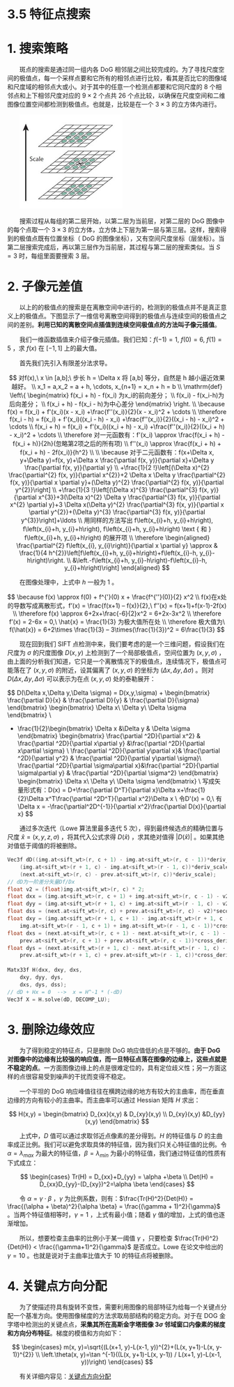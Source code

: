 # 3.5 特征点搜索

# 1. 搜索策略

　　斑点的搜索是通过同一组内各 DoG 相邻层之间比较完成的。为了寻找尺度空间的极值点，每一个采样点要和它所有的相邻点进行比较，看其是否比它的图像域和尺度域的相邻点大或小。对于其中的任意一个检测点都要和它同尺度的 8 个相邻点和上下相邻尺度对应的 $9×2$ 个点共 26 个点比较，以确保在尺度空间和二维图像位置空间都检测到极值点。也就是，比较是在一个 $3×3$ 的立方体内进行。

　　![特征点搜索策略.png](assets/特征点搜索策略-20211021141641-cityacv.png "特征点搜索策略")

　　搜索过程从每组的第二层开始，以第二层为当前层，对第二层的 DoG 图像中的每个点取一个 $3×3$ 的立方体，立方体上下层为第一层与第三层。这样，搜索得到的极值点既有位置坐标（ DoG 的图像坐标），又有空间尺度坐标（层坐标）。当第二层搜索完成后，再以第三层作为当前层，其过程与第二层的搜索类似。当 $S=3$ 时，每组里面要搜索 3 层。

# 2. 子像元差值

　　以上的的极值点的搜索是在离散空间中进行的，检测到的极值点并不是真正意义上的极值点。下图显示了一维信号离散空间得到的极值点与连续空间的极值点之间的差别。**利用已知的离散空间点插值到连续空间极值点的方法叫子像元插值**。

　　我们一维函数插值来介绍子像元插值。我们已知：$f(-1) = 1,\ f(0) = 6,\ f(1) = 5$ ，求 $f(x)$ 在 $[-1, 1]$ 上的最大值。

　　首先我们先引入有限差分法求导。

$$
对f(x),\ x \in [a,b];\ 步长 h = \Delta x 将 [a,b] 等分，自然是 h 越小逼近效果越好。
\\
x_1 = a,x_2 = a + h, \cdots, x_{n+1} = x_n + h = b
\\
\mathrm{def} \left\{ \begin{matrix}
f(x_i + h) - f(x_i) 为x_i的前向差分；
\\
f(x_i) - f(x_i-h)为后向差分；
\\
f(x_i + h) - f(x_i - h)为中心差分
\end{matrix}
\right.
\\
\because f(x) = f(x_i) + f'(x_i)(x - x_i) +\frac{f''(x_i)}{2}(x - x_i)^2 + \cdots
\\
\therefore f(x_i - h) = f(x_i) + f'(x_i)((x_i - h) - x_i) +\frac{f''(x_i)}{2}((x_i - h) - x_i)^2 + \cdots
\\
f(x_i + h) = f(x_i) + f'(x_i)((x_i + h) - x_i) +\frac{f''(x_i)}{2}((x_i + h) - x_i)^2 + \cdots
\\
\therefore 对一元函数有：f'(x_i) \approx \frac{f(x_i + h) - f(x_i + h)}{2h}(忽略第2项之后的所有项)
\\
f''(x_i) \approx \frac{f(x_i + h) + f(x_i + h) - 2f(x_i)}{h^2}
\\
\\
\because 对于二元函数有：f(x+\Delta x, y+\Delta y)=f(x, y)+\Delta x \frac{\partial f(x, y)}{\partial x}+\Delta y \frac{\partial f(x, y)}{\partial y} 
\\
+\frac{1}{2 !}\left[(\Delta x)^{2} \frac{\partial^{2} f(x, y)}{\partial x^{2}}+2 \Delta x \Delta y \frac{\partial^{2} f(x, y)}{\partial x \partial y}+(\Delta y)^{2} \frac{\partial^{2} f(x, y)}{\partial y^{2}}\right] 
\\
+\frac{1}{3 !}\left[(\Delta x)^{3} \frac{\partial^{3} f(x, y)}{\partial x^{3}}+3(\Delta x)^{2} \Delta y \frac{\partial^{3} f(x, y)}{\partial x^{2} \partial y}+3 \Delta x(\Delta y)^{2} \frac{\partial^{3} f(x, y)}{\partial x \partial y^{2}}+(\Delta y)^{3} \frac{\partial^{3} f(x, y)}{\partial y^{3}}\right]+\ldots
\\
用同样的方法写出 f\left(x_{i}+h, y_{i}+h\right), f\left(x_{i}+h, y_{i}+h\right), f\left(x_{i}+h, y_{i}+h\right) \text { 和 } f\left(x_{i}+h, y_{i}+h\right) 的展开项
\\
\therefore \begin{aligned}
\frac{\partial^{2} f\left(x_{i}, y_{i}\right)}{\partial x \partial y} \approx 
& \frac{1}{4 h^{2}}\left[f\left(x_{i}+h, y_{i}+h\right)+f\left(x_{i}-h, y_{i}-h\right)\right.
\\
&\left.-f\left(x_{i}+h, y_{i}-h\right)-f\left(x_{i}-h, y_{i}+h\right)\right]
\end{aligned}
$$

　　在图像处理中，上式中 $h$ 一般为 1 。

$$
\because f(x) \approx f(0) + f^{'}(0) x + \frac{f^{''}(0)}{2} x^2 
\\
f(x)在x处的导数写成离散形式，f’(x) = \frac{f(x+1) – f(x)}{2},\ f’’(x) = f(x+1)+f(x-1)-2f(x)
\\
\therefore f(x) \approx 6+2x+\frac{-6}{2}x^2 = 6+2x-3x^2
\\
\therefore f’(x) = 2-6x = 0,\ \hat{x} = \frac{1}{3} 为极大值所在处
\\
\therefore 极大值为\ f(\hat{x}) = 6+2\times \frac{1}{3} – 3\times(\frac{1}{3})^2 = 6\frac{1}{3}
$$

　　现在回到我们 SIFT 点检测中来，我们要考虑的是一个三维问题，假设我们在尺度为 $\sigma$ 的尺度图像 $D(x,y)$ 上检测到了一个局部极值点，空间位置为 $(x,y,\sigma)$ ，由上面的分析我们知道，它只是一个离散情况下的极值点，连续情况下，极值点可能落在了 $(x,y,\sigma)$ 的附近，设其偏离了 $(x,y,\sigma)$ 的坐标为 $(\Delta x,\Delta y,\Delta \sigma)$ 。则对 $D(\Delta x,\Delta y,\Delta \sigma)$ 可以表示为在点 $(x,y,\sigma)$ 处的泰勒展开：

$$
D(\Delta x,\Delta y,\Delta \sigma) = D(x,y,\sigma) + \begin{bmatrix}  
\frac{\partial D}{x} & \frac{\partial D}{y} & \frac{\partial D}{\sigma} 
\end{bmatrix} \begin{bmatrix} 
\Delta x\\ 
\Delta y\\ 
\Delta \sigma 
\end{bmatrix}
\\
+ \frac{1}{2}\begin{bmatrix} 
\Delta x &\Delta y  & \Delta \sigma 
\end{bmatrix} \begin{bmatrix} 
\frac{\partial ^2D}{\partial x^2} & \frac{\partial ^2D}{\partial x\partial y} &\frac{\partial ^2D}{\partial x\partial \sigma} \\ 
\frac{\partial ^2D}{\partial y\partial x}& \frac{\partial ^2D}{\partial y^2} & \frac{\partial ^2D}{\partial y\partial \sigma}\\ 
\frac{\partial ^2D}{\partial \sigma\partial x}&\frac{\partial ^2D}{\partial \sigma\partial y}  & \frac{\partial ^2D}{\partial \sigma^2} 
\end{bmatrix} \begin{bmatrix} 
\Delta x\\ 
\Delta y\\ 
\Delta \sigma 
\end{bmatrix}
\\
写成矢量形式有：D(x) = D+\frac{\partial D^T}{\partial x}\Delta x+\frac{1}{2}\Delta x^T\frac{\partial ^2D^T}{\partial x^2}\Delta x 
\\
令D'(x) = 0,\ 有\Delta x = -\frac{\partial^2D^{-1}}{\partial x^2}\frac{\partial D(x)}{\partial x}
$$

　　通过多次迭代（Lowe 算法里最多迭代 5 次），得到最终候选点的精确位置与尺度 $\hat{x} = (x,y,z,\sigma)$ ，将其代入公式求得 $D(\hat{x})$ ，求其绝对值得  $|D(\hat{x})|$ 。如果其绝对值低于阈值的将被删除。

```cpp
Vec3f dD((img.at<sift_wt>(r, c + 1) - img.at<sift_wt>(r, c - 1))*deriv_scale,
    (img.at<sift_wt>(r + 1, c) - img.at<sift_wt>(r - 1, c))*deriv_scale,
    (next.at<sift_wt>(r, c) - prev.at<sift_wt>(r, c))*deriv_scale);
// dD为一阶差分矢量Df/Dx
float v2 = (float)img.at<sift_wt>(r, c) * 2;
float dxx = (img.at<sift_wt>(r, c + 1) + img.at<sift_wt>(r, c - 1) - v2)*second_deriv_scale;
float dyy = (img.at<sift_wt>(r + 1, c) + img.at<sift_wt>(r - 1, c) - v2)*second_deriv_scale;
float dss = (next.at<sift_wt>(r, c) + prev.at<sift_wt>(r, c) - v2)*second_deriv_scale;
float dxy = (img.at<sift_wt>(r + 1, c + 1) - img.at<sift_wt>(r + 1, c - 1) -
    img.at<sift_wt>(r - 1, c + 1) + img.at<sift_wt>(r - 1, c - 1))*cross_deriv_scale;
float dxs = (next.at<sift_wt>(r, c + 1) - next.at<sift_wt>(r, c - 1) -
    prev.at<sift_wt>(r, c + 1) + prev.at<sift_wt>(r, c - 1))*cross_deriv_scale;
float dys = (next.at<sift_wt>(r + 1, c) - next.at<sift_wt>(r - 1, c) -
    prev.at<sift_wt>(r + 1, c) + prev.at<sift_wt>(r - 1, c))*cross_deriv_scale;

Matx33f H(dxx, dxy, dxs,
    dxy, dyy, dys,
    dxs, dys, dss);
// dD + Hx = 0  -->  x = H^-1 * (-dD)
Vec3f X = H.solve(dD, DECOMP_LU);
```

# 3. 删除边缘效应

　　为了得到稳定的特征点，只是删除 DoG 响应值低的点是不够的。**由于 DoG 对图像中的边缘有比较强的响应值，而一旦特征点落在图像的边缘上，这些点就是不稳定的点**。一方面图像边缘上的点是很难定位的，具有定位歧义性；另一方面这样的点很容易受到噪声的干扰而变得不稳定。

　　一个平坦的 DoG 响应峰值往往在横跨边缘的地方有较大的主曲率，而在垂直边缘的方向有较小的主曲率。而主曲率可以通过 Hessian 矩阵 $H$ 求出：

$$
H(x,y) = \begin{bmatrix}
D_{xx}(x,y) & D_{xy}(x,y) \\ 
D_{xy}(x,y) &D_{yy}(x,y) 
\end{bmatrix}
$$

　　上式中，$D$ 值可以通过求取邻近点像素的差分得到。$H$ 的特征值与 $D$ 的主曲率成正比例。我们可以避免求取具体的特征值，因为我们只关心特征值的比例。令 $\alpha = \lambda_{max}$ 为最大的特征值，$\beta = \lambda_{min}$ 为最小的特征值，我们通过特征值的性质有下式成立：

$$
\begin{cases}
Tr(H) = D_{xx}+D_{yy} = \alpha +\beta
\\
Det(H) = D_{xx}D_{yy}-(D_{xy})^2=\alpha \beta
\end{cases}
$$

　　令 $\alpha = \gamma \cdot \beta$ ，$\gamma$ 为比例系数，则有：$\frac{Tr(H)^2}{Det(H)} = \frac{(\alpha + \beta)^2}{\alpha \beta} = \frac{(\gamma + 1)^2}{\gamma}$ 。当两个特征值相等时，$\gamma = 1$ ，上式有最小值；随着 $\gamma$  值的增加，上式的值也逐渐增加。

　　所以，想要检查主曲率的比例小于某一阈值 $\gamma$ ，只要检查 $\frac{Tr(H)^2}{Det(H)} < \frac{(\gamma+1)^2}{\gamma}$ 是否成立。Lowe 在论文中给出的 $\gamma = 10$ 。也就是说对于主曲率比值大于 10 的特征点将被删除。

# 4. 关键点方向分配

　　为了使描述符具有旋转不变性，需要利用图像的局部特征为给每一个关键点分配一个基准方向。使用图像梯度的方法求取局部结构的稳定方向。对于在 DOG 金字塔中检测出的关键点点，**采集其所在高斯金字塔图像 $3 \sigma$ 邻域窗口内像素的梯度和方向分布特征**。梯度的模值和方向如下：

$$
\begin{cases}
m(x, y)=\sqrt{(L(x+1, y)-L(x-1, y))^{2}+(L(x, y+1)-L(x, y-1))^{2}} \\
\left.\theta(x, y)=\tan ^{-1}((L(x, y+1)-L(x, y-1)) / L(x+1, y)-L(x-1, y))\right)
\end{cases}
$$

　　有关详细内容见：[关键点方向分配](https://blog.csdn.net/zddblog/article/details/7521424)

　　
